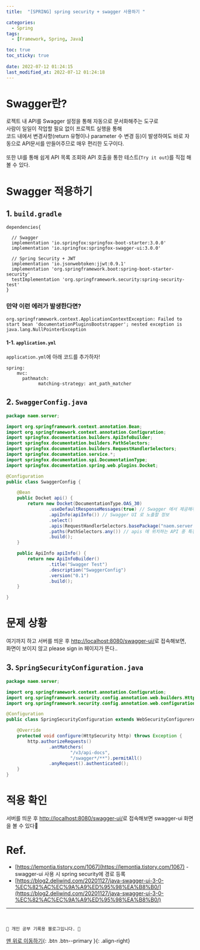 ```yaml
---
title:  "[SPRING] spring security + swagger 사용하기 "

categories:
  - Spring
tags:
  - [Framework, Spring, Java]

toc: true
toc_sticky: true
 
date: 2022-07-12 01:24:15
last_modified_at: 2022-07-12 01:24:18
---
```


# Swagger란?
로젝트 내 API를 Swagger 설정을 통해 자동으로 문서화해주는 도구로<br>
사람이 일일이 작업할 필요 없이 프로젝트 실행을 통해<br>
코드 내에서 변경사항(return 유형이나 parameter 수 변경 등)이 발생하여도 바로 자동으로 API문서를 만들어주므로 매우 편리한 도구이다.<br><br>
또한 UI를 통해 쉽게 API 목록 조회와 API 호출을 통한 테스트(`Try it out`)를 직접 해볼 수 있다. 

# Swagger 적용하기
## 1. `build.gradle`
```
dependencies{
  
  // Swagger
  implementation 'io.springfox:springfox-boot-starter:3.0.0'
  implementation 'io.springfox:springfox-swagger-ui:3.0.0'

  // Spring Security + JWT
  implementation 'io.jsonwebtoken:jjwt:0.9.1'
  implementation 'org.springframework.boot:spring-boot-starter-security'
  testImplementation 'org.springframework.security:spring-security-test'
}
```

### 만약 이런 에러가 발생한다면?
```
org.springframework.context.ApplicationContextException: Failed to start bean 'documentationPluginsBootstrapper'; nested exception is java.lang.NullPointerException
```
#### 1-1. `application.yml`
`application.yml`에 아래 코드를 추가하자!
```
spring:
    mvc:
      pathmatch:
            matching-strategy: ant_path_matcher
```

## 2. `SwaggerConfig.java`
```java
package naem.server;

import org.springframework.context.annotation.Bean;
import org.springframework.context.annotation.Configuration;
import springfox.documentation.builders.ApiInfoBuilder;
import springfox.documentation.builders.PathSelectors;
import springfox.documentation.builders.RequestHandlerSelectors;
import springfox.documentation.service.*;
import springfox.documentation.spi.DocumentationType;
import springfox.documentation.spring.web.plugins.Docket;

@Configuration
public class SwaggerConfig {

    @Bean
    public Docket api() {
        return new Docket(DocumentationType.OAS_30)
                .useDefaultResponseMessages(true) // Swagger 에서 제공해주는 기본 응답 코드 (200, 401, 403, 404) 등의 노출 여부
                .apiInfo(apiInfo()) // Swagger UI 로 노출할 정보
                .select()
                .apis(RequestHandlerSelectors.basePackage("naem.server.web")) // api 스펙이 작성되어 있는 패키지 (controller)
                .paths(PathSelectors.any()) // apis 에 위치하는 API 중 특정 path 를 선택
                .build();
    }

    public ApiInfo apiInfo() {
        return new ApiInfoBuilder()
                .title("Swagger Test")
                .description("SwaggerConfig")
                .version("0.1")
                .build();
    }

}

```


# 문제 상황
여기까지 하고 서버를 띄운 후 [http://localhost:8080/swagger-ui/](http://localhost:8080/swagger-ui/)로 접속해보면,<br>
화면이 보이지 않고 please sign in 페이지가 뜬다..

## 3. `SpringSecurityConfiguration.java`

```java
package naem.server;

import org.springframework.context.annotation.Configuration;
import org.springframework.security.config.annotation.web.builders.HttpSecurity;
import org.springframework.security.config.annotation.web.configuration.WebSecurityConfigurerAdapter;

@Configuration
public class SpringSecurityConfiguration extends WebSecurityConfigurerAdapter {

    @Override
    protected void configure(HttpSecurity http) throws Exception {
        http.authorizeRequests()
                .antMatchers(
                        "/v3/api-docs",
                        "/swagger*/**").permitAll()
                .anyRequest().authenticated();
    }
}

```

# 적용 확인
서버를 띄운 후 [http://localhost:8080/swagger-ui/](http://localhost:8080/swagger-ui/)로 접속해보면 swagger-ui 화면을 볼 수 있다🙂

# Ref.
- [https://lemontia.tistory.com/1067](https://lemontia.tistory.com/1067) - swagger-ui 사용 시 spring security에 경로 등록
- [https://blog2.deliwind.com/20201127/java-swagger-ui-3-0-%EC%82%AC%EC%9A%A9%ED%95%98%EA%B8%B0/](https://blog2.deliwind.com/20201127/java-swagger-ui-3-0-%EC%82%AC%EC%9A%A9%ED%95%98%EA%B8%B0/)


***
<br>

    💛 개인 공부 기록용 블로그입니다. 👻

[맨 위로 이동하기](#){: .btn .btn--primary }{: .align-right}